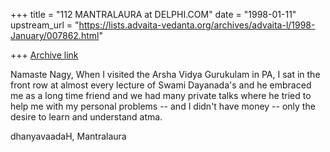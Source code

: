 +++
title = "112 MANTRALAURA at DELPHI.COM"
date = "1998-01-11"
upstream_url = "https://lists.advaita-vedanta.org/archives/advaita-l/1998-January/007862.html"

+++
[Archive link](https://lists.advaita-vedanta.org/archives/advaita-l/1998-January/007862.html)

Namaste Nagy,
  When I visited the Arsha Vidya Gurukulam in PA, I sat
in the front row at almost every lecture of Swami Dayanada's
and he embraced me as a long time friend and we had many
private talks where he tried to help me with my personal
problems -- and I didn't have money -- only the desire to
learn and understand atma.

dhanyavaadaH,
  Mantralaura

